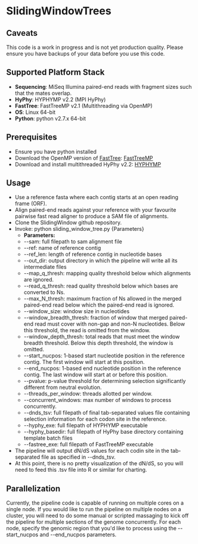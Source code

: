 SlidingWindowTrees
=========================


Caveats
----------
This code is a work in progress and is not yet production quality.  Please ensure you have backups of your data before you use this code.


Supported Platform Stack
----------
* **Sequencing**:  MiSeq Illumina paired-end reads with fragment sizes such that the mates overlap.
* **HyPhy**:  HYPHYMP v2.2  (MPI HyPhy)
* **FastTree**: FastTreeMP v2.1  (Multithreading via OpenMP)
* **OS**:  Linux 64-bit
* **Python**:  python v2.7.x 64-bit


Prerequisites
--------------------
* Ensure you have python installed
* Download the OpenMP version of [FastTree](www.microbesonline.org/fasttree): [FastTreeMP](http://www.microbesonline.org/fasttree/FastTreeMP)
* Download and install multithreaded HyPhy v2.2:  [HYPHYMP](https://github.com/veg/hyphy/releases/tag/2.2)


Usage
----------

* Use a reference fasta where each contig starts at an open reading frame (ORF).
* Align paired-end reads against your reference with your favourite pairwise fast read aligner to produce a SAM  file of alignments.
* Clone the SlidingWindow github repository.
* Invoke:  python sliding_window_tree.py {Parameters}
    * **Parameters:**
    * --sam:  full filepath to sam alignment file
    * --ref:  name of reference contig
    * --ref_len:  length of reference contig in nucleotide bases
    * --out_dir:  output directory in which the pipeline will write all its intermediate files
    * --map_q_thresh:  mapping quality threshold below which alignments are ignored.
    * --read_q_thresh:  read quality threshold below which bases are converted to Ns.
    * --max_N_thresh:  maximum fraction of Ns allowed in the merged paired-end read below which the paired-end read is ignored.
    * --window_size:  window size in nucleotides
    * --window_breadth_thresh:  fraction of window that merged paired-end read must cover with non-gap and non-N nucleotides.  Below this threshold, the read is omitted from the window.
    * --window_depth_thresh:  total reads that must meet the window breadth threshold.  Below this depth threshold, the window is omitted.
    * --start_nucpos:  1-based start nucleotide position in the reference contig.  The first window will start at this position.
    * --end_nucpos:  1-based end nucleotide position in the reference contig.  The last window will start at or before this position.
    * --pvalue: p-value threshold for determining selection significantly different from neutral evolution.
    * --threads_per_window:  threads allotted per window.
    * --concurrent_windows:  max number of windows to process concurrently.
    * --dnds_tsv:  full filepath of final tab-separated values file containing selection information for each codon site in the reference.
    * --hyphy_exe:  full filepath of HYPHYMP executable
    * --hyphy_basedir:  full filepath of HyPhy base directory containing template batch files
    * --fastree_exe:  full filepath of FastTreeMP executable
* The pipeline will output dN/dS values for each codin site in the tab-separated file as specified in --dnds_tsv.
* At this point, there is no pretty visualization of the dN/dS, so you will need to feed this .tsv file into R or similar for charting.

Parallelization
-----------------
Currently, the pipeline code is capable of running on multiple cores on a single node.  If you would like to run the pipeline
on multiple nodes on a cluster, you will need to do some manual or scripted massaging to kick off the pipeline for
multiple sections of the genome concurrently.  For each node, specify the genomic region that you'd like to process
using the --start_nucpos and --end_nucpos parameters.


